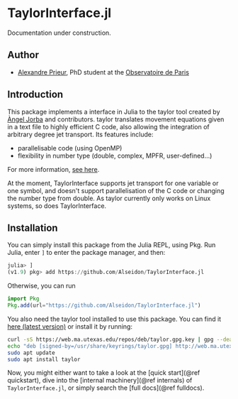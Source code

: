 # TaylorInterface.jl

Documentation under construction.

## Author

- [Alexandre Prieur](https://www.alexandre.prieur.eu), PhD student at the [Observatoire de Paris](https://www.obspm.fr)

## Introduction

This package implements a interface in Julia to the taylor tool created by [Àngel Jorba](http://www.maia.ub.es/~angel/) and contributors. taylor translates movement equations given in a text file to highly efficient C code, also allowing the integration of arbitrary degree jet transport. Its features include:

- parallelisable code (using OpenMP)
- flexibility in number type (double, complex, MPFR, user-defined...)

For more information, [see here](http://www.maia.ub.es/~angel/taylor/).

At the moment, TaylorInterface supports jet transport for one variable or one symbol, and doesn't support parallelisation of the C code or changing the number type from double. As taylor currently only works on Linux systems, so does TaylorInterface.

## Installation

You can simply install this package from the Julia REPL, using Pkg. Run Julia, enter `]` to enter the package manager, and then:

```julia
julia> ]
(v1.9) pkg> add https://github.com/Alseidon/TaylorInterface.jl
```

Otherwise, you can run
```julia
import Pkg
Pkg.add(url="https://github.com/Alseidon/TaylorInterface.jl")
```

You also need the taylor tool installed to use this package. You can find it [here (latest version)](https://github.com/joang/taylor2-dist) or install it by running:

```bash
curl -sS https://web.ma.utexas.edu/repos/deb/taylor.gpg.key | gpg --dearmor | sudo tee /usr/share/keyrings/taylor.gpg
echo "deb [signed-by=/usr/share/keyrings/taylor.gpg] http://web.ma.utexas.edu/repos/deb focal main" | sudo tee /etc/apt/sources.list.d/taylor.list
sudo apt update
sudo apt install taylor
```

Now, you might either want to take a look at the [quick start](@ref quickstart), dive into the [internal machinery](@ref internals) of `TaylorInterface.jl`, or simply search the [full docs](@ref fulldocs).